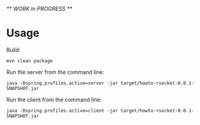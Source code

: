 _** WORK In PROGRESS **_

# Usage

Build:

```
mvn clean package
```

Run the server from the command line:

```
java -Dspring.profiles.active=server -jar target/howto-rsocket-0.0.1-SNAPSHOT.jar
```

Run the client from the command line:

```
java -Dspring.profiles.active=client -jar target/howto-rsocket-0.0.1-SNAPSHOT.jar
```
